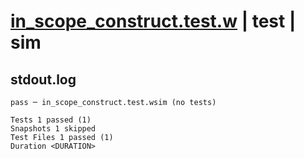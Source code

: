 # [in_scope_construct.test.w](../../../../../examples/tests/valid/in_scope_construct.test.w) | test | sim

## stdout.log
```log
pass ─ in_scope_construct.test.wsim (no tests)

Tests 1 passed (1)
Snapshots 1 skipped
Test Files 1 passed (1)
Duration <DURATION>
```

